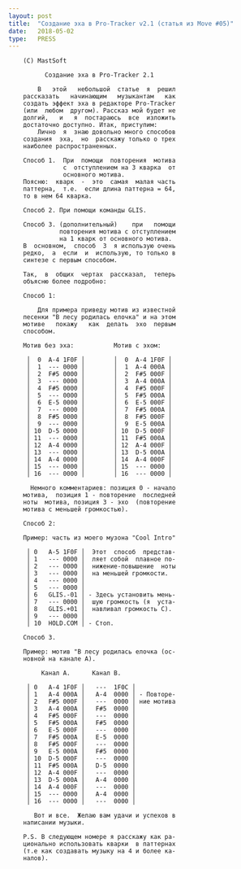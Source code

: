```yaml
---
layout: post
title:  "Создание эха в Pro-Tracker v2.1 (статья из Move #05)"
date:   2018-05-02
type:   PRESS
---
```



		(C) MastSoft

		      Создание эха в Pro-Tracker 2.1

		    В   этой   небольшой  статье  я  решил
		рассказать   начинающим   музыкантам   как
		создать эффект эха в редакторе Pro-Tracker
		(или  любом  другом). Рассказ мой будет не
		долгий,   и   я  постараюсь  все  изложить
		достаточно доступно. Итак, приступим:
		    Лично  я  знаю довольно много способов
		создания  эха,  но  расскажу только о трех
		наиболее распространенных.

		Способ 1.  При  помощи  повторения  мотива
		           с  отступлением на 3 кварка  от
		           основного мотива.
		Поясню:  кварк  -  это  самая  малая часть
		паттерна,  т.е.  если длина паттерна = 64,
		то в нем 64 кварка.

		Способ 2. При помощи команды GLIS.

		Способ 3. (дополнительный)    при   помощи
		          повторения мотива с отступлением
		          на 1 кварк от основного мотива.
		В  основном,  способ  3  я использую очень
		редко,  а  если  и  использую, то только в
		синтезе с первым способом.

		Так,  в  общих  чертах  рассказал,  теперь
		объясню более подробно:

		Способ 1:

		    Для примера приведу мотив из известной
		песенки "В лесу родилась елочка" и на этом
		мотиве   покажу   как  делать  эхо  первым
		способом.

		Мотив без эха:           Мотив с эхом:

		 │  0  A-4 1F0F │        │  0  A-4 1F0F │
		 │  1  --- 0000 │        │  1  A-4 000A │
		 │  2  F#5 0000 │        │  2  F#5 000F │
		 │  3  --- 0000 │        │  3  A-4 000A │
		 │  4  F#5 0000 │        │  4  F#5 000F │
		 │  5  --- 0000 │        │  5  F#5 000A │
		 │  6  E-5 0000 │        │  6  E-5 000F │
		 │  7  --- 0000 │        │  7  F#5 000A │
		 │  8  F#5 0000 │        │  8  F#5 000F │
		 │  9  --- 0000 │        │  9  E-5 000A │
		 │ 10  D-5 0000 │        │ 10  D-5 000F │
		 │ 11  --- 0000 │        │ 11  F#5 000A │
		 │ 12  A-4 0000 │        │ 12  A-4 000F │
		 │ 13  --- 0000 │        │ 13  D-5 000A │
		 │ 14  A-4 0000 │        │ 14  A-4 000F │
		 │ 15  --- 0000 │        │ 15  --- 0000 │
		 │ 16  --- 0000 │        │ 16  --- 0000 │

		  Немного комментариев: позиция 0 - начало
		мотива,  позиция 1 - повторение  последней
		ноты  мотива, позиция 3 - эхо  (повторение
		мотива с меньшей громкостью).

		Способ 2:

		Пример: часть из моего музона "Cool Intro"

		 │ 0   A-5 1F0F │  Этот  способ  представ-
		 │ 1   --- 0000 │  ляет собой  плавное по-
		 │ 2   --- 0000 │  нижение-повышение  ноты
		 │ 3   --- 0000 │  на меньшей громкости.
		 │ 4   --- 0000 │
		 │ 5   --- 0000 │
		 │ 6   GLIS.-01 │ - Здесь установить мень-
		 │ 7   --- 0000 │  шую громкость (я  уста-
		 │ 8   GLIS.+01 │  навливал громкость C).
		 │ 9   --- 0000 │
		 │ 10  HOLD.COM │ - Стоп.

		Способ 3.

		Пример: мотив "В лесу родилась елочка (ос-
		новной на канале A).

		     Канал A.      Канал B.

		 │ 0   A-4 1F0F │   ---  1F0C │
		 │ 1   A-4 000A │   A-4  0000 │ - Повторе-
		 │ 2   F#5 000F │   ---  0000 │ ние мотива
		 │ 3   A-4 000A │   F#5  0000 │
		 │ 4   F#5 000F │   ---  0000 │
		 │ 5   F#5 000A │   F#5  0000 │
		 │ 6   E-5 000F │   ---  0000 │
		 │ 7   F#5 000A │   E-5  0000 │
		 │ 8   F#5 000F │   ---  0000 │
		 │ 9   E-5 000A │   F#5  0000 │
		 │ 10  D-5 000F │   ---  0000 │
		 │ 11  F#5 000A │   D-5  0000 │
		 │ 12  A-4 000F │   ---  0000 │
		 │ 13  D-5 000A │   A-4  0000 │
		 │ 14  A-4 000F │   ---  0000 │
		 │ 15  --- 0000 │   A-4  0000 │
		 │ 16  --- 0000 │   ---  0000 │

		   Вот и все.  Желаю вам удачи и успехов в
		написании музыки.

		P.S. В следующем номере я расскажу как ра-
		ционально использовать кварки  в паттернах
		(т.е как создавать музыку на 4 и более ка-
		налов).
